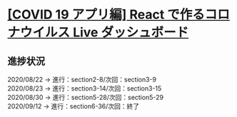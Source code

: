 # [[COVID 19 アプリ編] React で作るコロナウイルス Live ダッシュボード](https://www.udemy.com/share/103t7uCUMecllVRno=/)

## 進捗状況

2020/08/22 -> 進行：section2-8/次回：section3-9     
2020/08/23 -> 進行：section3-14/次回：section3-15       
2020/08/30 -> 進行：section5-28/次回：section5-29       
2020/09/12 -> 進行：section6-36/次回：終了       
